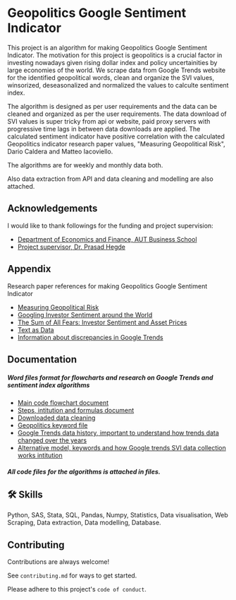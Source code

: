 
# Geopolitics Google Sentiment Indicator

This project is an algorithm for making Geopolitics Google Sentiment Indicator. The motivation for this project is geopolitics is a crucial factor in investing nowadays given rising dollar index and policy uncertainities by large economies of the world. We scrape data from Google Trends website for the identified geopolitical words, clean and organize the SVI values, winsorized, deseasonalized and normalized the values to calculte sentiment index. 

The algorithm is designed as per user requirements and the data can be cleaned and organized as per the user requirements. The data download of SVI values is super tricky from api or website, paid proxy servers with progressive time lags in between data downloads are applied. The calculated sentiment indicator have positive correlation with the calculated Geopolitics indicator research paper values, "Measuring Geopolitical Risk", Dario Caldera and Matteo Iacoviello.

The algorithms are for weekly and monthly data both.

Also data extraction from API and data cleaning and modelling are also attached.

## Acknowledgements

I would like to thank followings for the funding and project supervision:

 - [Department of Economics and Finance, AUT Business School](https://www.aut.ac.nz/research/academic-departments/economics-and-finance)
 - [Project supervisor, Dr. Prasad Hegde](https://academics.aut.ac.nz/prasad.hegde)


## Appendix

Research paper references for making Geopolitics Google Sentiment Indicator
 - [Measuring Geopolitical Risk](https://www.aeaweb.org/articles?id=10.1257/aer.20191823)
 - [Googling Investor Sentiment around the World](https://www.jstor.org/stable/26887960)
 - [The Sum of All Fears: Investor Sentiment and Asset Prices](hhttps://papers.ssrn.com/sol3/papers.cfm?abstract_id=1509162)
 - [Text as Data](https://www.aeaweb.org/articles?id=10.1257/jel.20181020)
 - [Information about discrepancies in Google Trends](https://support.dataslayer.ai/information-about-discrepancies-in-google-trends)

## Documentation

##### Word files format for flowcharts and research on Google Trends and sentiment index algorithms

- [Main code flowchart document](https://github.com/Swarn33/Geopolitics-sentiment-google-indicator/blob/main/Geopolitics%20Index%20Model%20Program%20Flowchart.docx)
- [Steps, intitution and formulas document](https://github.com/Swarn33/Geopolitics-sentiment-google-indicator/blob/main/STEPS_FOR_GPR_INDEX.docx)
- [Downloaded data cleaning](https://github.com/Swarn33/Geopolitics-sentiment-google-indicator/blob/main/Geopolitics%20data%20download%20cleaning.docx)
- [Geopolitics keyword file](https://github.com/Swarn33/Geopolitics-sentiment-google-indicator/blob/main/Geopolitics_keywords_file.xlsx)
- [Google Trends data history, important to understand how trends data changed over the years](https://github.com/Swarn33/Geopolitics-sentiment-google-indicator/blob/main/Chatgpt_on_googleTrends.docx)
- [Alternative model, keywords and how Google trends SVI data collection works intitution](https://github.com/Swarn33/Geopolitics-sentiment-google-indicator/blob/main/Geopolitics%20google%20indicator%20altenative%20%20model%20intitution.docx)

##### All code files for the algorithms is attached in files.





## 🛠 Skills
Python, SAS, Stata, SQL, Pandas, Numpy, Statistics, Data visualisation, Web Scraping, Data extraction, Data modelling, Database.


## Contributing

Contributions are always welcome!

See `contributing.md` for ways to get started.

Please adhere to this project's `code of conduct`.


